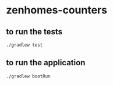 # zenhomes-counters

## to run the tests
`./gradlew test`

## to run the application
`./gradlew bootRun`
